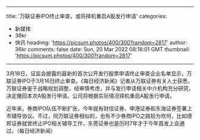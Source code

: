 
---
title: '万联证券IPO终止审查，或将择机重启A股发行申请'
categories: 
 - 新媒体
 - 36kr
 - 快讯
headimg: 'https://picsum.photos/400/300?random=2817'
author: 36kr
comments: false
date: Sun, 20 Mar 2022 08:16:01 GMT
thumbnail: 'https://picsum.photos/400/300?random=2817'
---

<div>   
3月18日，证监会披露的最新的首次公开发行股票申请终止审查企业名单显示，万联证券IPO于3月16日终止审查。《每日经济新闻》记者从万联证券有关人士获悉，万联证券鉴于战略规划调整，经审慎考虑，并与发行申请相关中介机构充分研究，决定撤回本次A股发行申请。公司将根据实际情况择机重启A股发行申请。

近年来，券商IPO队伍不断扩张，今年就有财信证券、申港证券和东海证券签署上市辅导协议。不过，同万联证券相似的，也有不少券商IPO之路较为坎坷，比如德邦证券就曾终止IPO相关辅导工作，东莞证券也是历时7年才于今年首发上会通过。（每日经济新闻）  
</div>
            